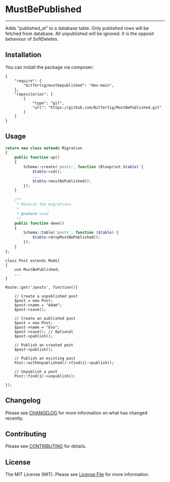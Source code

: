 # MustBePublished

<!--
[![Latest Version on Packagist](https://img.shields.io/packagist/v/:vendor_slug/:package_slug.svg?style=flat-square)](https://packagist.org/packages/:vendor_slug/:package_slug)
[![GitHub Tests Action Status](https://img.shields.io/github/workflow/status/:vendor_slug/:package_slug/run-tests?label=tests)](https://github.com/:vendor_slug/:package_slug/actions?query=workflow%3Arun-tests+branch%3Amain)
[![GitHub Code Style Action Status](https://img.shields.io/github/workflow/status/:vendor_slug/:package_slug/Check%20&%20fix%20styling?label=code%20style)](https://github.com/:vendor_slug/:package_slug/actions?query=workflow%3A"Check+%26+fix+styling"+branch%3Amain)
[![Total Downloads](https://img.shields.io/packagist/dt/:vendor_slug/:package_slug.svg?style=flat-square)](https://packagist.org/packages/:vendor_slug/:package_slug)
-->

---

Adds "published_at" to a database table. Only published rows will be fetched from database. All unpublished will be ignored. It is the opposit behaviour of SoftDeletes.


## Installation

You can install the package via composer:

<!--
```bash
composer require :vendor_slug/:package_slug
```
-->

```
{
    "require": {
        "bitfertig/mustbepublished": "dev-main",
    },
    "repositories": [
        {
            "type": "git",
            "url": "https://github.com/Bitfertig/MustBePublished.git"
        }
    ]
}

```

<!--
You can publish the config file with:
```bash
php artisan vendor:publish --provider="VendorName\Skeleton\SkeletonServiceProvider" --tag=":package_slug-config"
```

This is the contents of the published config file:

```php
return [
];
```
-->

## Usage

```php
return new class extends Migration
{
    public function up()
    {
        Schema::create('posts', function (Blueprint $table) {
            $table->id();
            ...
            $table->mustBePublished();
        });
    }

    /**
     * Reverse the migrations.
     *
     * @return void
     */
    public function down()
    {
        Schema::table('posts', function ($table) {
            $table->dropMustBePublished();
        });
    }
};
```

```
class Post extends Model
{
    use MustBePublished;
    ...
}
```

```
Route::get('/posts', function(){

    // Create a unpublished post
    $post = new Post;
    $post->name = "Adam";
    $post->save();
    
    // Create an published post
    $post = new Post;
    $post->name = "Eva";
    $post->save(); // Optional
    $post->publish();
    
    // Publish an created post
    $post->publish();

    // Publish an existing post
    Post::withUnpublished()->find(1)->publish();
    
    // Unpublish a post
    Post::find(1)->unpublish();

});
```

<!--
## Testing

```bash
composer test
```
-->

## Changelog

Please see [CHANGELOG](CHANGELOG.md) for more information on what has changed recently.

## Contributing

Please see [CONTRIBUTING](.github/CONTRIBUTING.md) for details.

<!--
## Security Vulnerabilities

Please review [our security policy](../../security/policy) on how to report security vulnerabilities.
-->

<!--
## Credits

- [:author_name](https://github.com/:author_username)
- [All Contributors](../../contributors)
-->

## License

The MIT License (MIT). Please see [License File](LICENSE.md) for more information.

